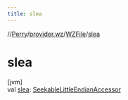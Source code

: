 ```yaml
---
title: slea
---
```

//[Perry](../../../index.html)/[provider.wz](../index.html)/[WZFile](index.html)/[slea](slea.html)



# slea



[jvm]\
val [slea](slea.html): [SeekableLittleEndianAccessor](../../tools.data.input/-seekable-little-endian-accessor/index.html)




